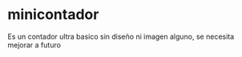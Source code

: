 # minicontador

Es un contador ultra basico sin diseño ni imagen alguno, se necesita mejorar 
a futuro
